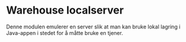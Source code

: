 # Warehouse localserver

Denne modulen emulerer en server slik at man kan bruke lokal lagring i Java-appen i stedet for å måtte bruke en tjener. 
